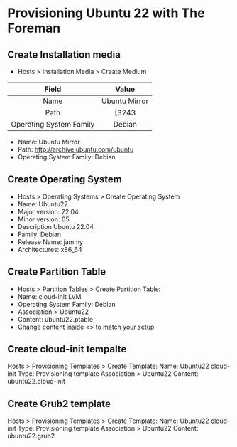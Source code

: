 # Provisioning Ubuntu 22 with The Foreman


## Create Installation media

* Hosts > Installation Media > Create Medium

|Field|Value|
|:---:|:-----:|
| Name | Ubuntu Mirror |
| Path | [3243 | 100 Mbps | 200 Mbps](http://archive.ubuntu.com/ubuntu) |
| Operating System Family | Debian |

* Name: Ubuntu Mirror
* Path: http://archive.ubuntu.com/ubuntu
* Operating System Family: Debian

## Create Operating System

* Hosts > Operating Systems > Create Operating System
* Name: Ubuntu22
* Major version: 22.04
* Minor version: 05
* Description Ubuntu 22.04
* Family: Debian
* Release Name: jammy
* Architectures: x86_64

## Create Partition Table

* Hosts > Partition Tables > Create Partition Table:
* Name: cloud-init LVM
* Operating System Family: Debian
* Association > Ubuntu22
* Content: ubuntu22.ptable
* Change content inside <> to match your setup

## Create cloud-init tempalte

Hosts > Provisioning Templates > Create Template:
Name: Ubuntu22 cloud-init
Type: Provisioning template
Association > Ubuntu22
Content: ubuntu22.cloud-init

## Create Grub2 template

Hosts > Provisioning Templates > Create Template:
Name: Ubuntu22 cloud-init
Type: Provisioning template
Association > Ubuntu22
Content: ubuntu22.grub2

